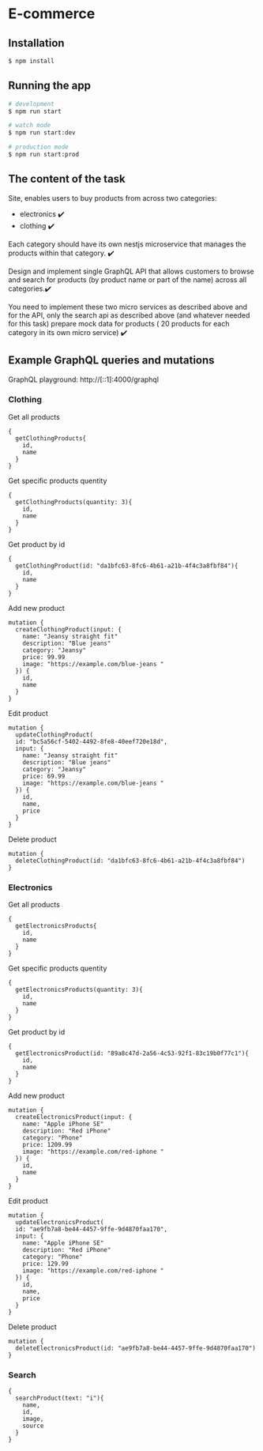 # E-commerce

## Installation

```bash
$ npm install
```

## Running the app

```bash
# development
$ npm run start

# watch mode
$ npm run start:dev

# production mode
$ npm run start:prod
```

## The content of the task
Site, enables users to buy products from across two categories: 
- electronics ✔️
- clothing ✔️

Each category should have its own nestjs microservice that manages the products within that category. ✔️

Design and implement single GraphQL API that allows customers to browse and search for products (by product name or part of the name) across all categories.✔️

You need to implement these two micro services as described above and for the API, only the search api as described above (and whatever needed for this task)
prepare mock data for products ( 20 products for each category in its own micro service) ✔️

## Example GraphQL queries and mutations

GraphQL playground: http://[::1]:4000/graphql

### Clothing

Get all products
```
{
  getClothingProducts{
    id,
    name
  }
}
```

Get specific products quentity
```
{
  getClothingProducts(quantity: 3){
    id,
    name
  }
}
```

Get product by id
```
{
  getClothingProduct(id: "da1bfc63-8fc6-4b61-a21b-4f4c3a8fbf84"){
    id,
    name
  }
}
```

Add new product
```
mutation {
  createClothingProduct(input: {
    name: "Jeansy straight fit"
  	description: "Blue jeans"
  	category: "Jeansy"
  	price: 99.99
  	image: "https://example.com/blue-jeans "
  }) {
    id,
    name
  }
}
```

Edit product
```
mutation {
  updateClothingProduct(
  id: "bc5a56cf-5402-4492-8fe8-40eef720e18d",
  input: {
    name: "Jeansy straight fit"
  	description: "Blue jeans"
  	category: "Jeansy"
  	price: 69.99
  	image: "https://example.com/blue-jeans "
  }) {
    id,
    name,
    price
  }
}
```

Delete product
```
mutation {
  deleteClothingProduct(id: "da1bfc63-8fc6-4b61-a21b-4f4c3a8fbf84")
}
```

### Electronics

Get all products
```
{
  getElectronicsProducts{
    id,
    name
  }
}
```

Get specific products quentity
```
{
  getElectronicsProducts(quantity: 3){
    id,
    name
  }
}
```

Get product by id
```
{
  getElectronicsProduct(id: "89a8c47d-2a56-4c53-92f1-83c19b0f77c1"){
    id,
    name
  }
}
```

Add new product
```
mutation {
  createElectronicsProduct(input: {
    name: "Apple iPhone SE"
  	description: "Red iPhone"
  	category: "Phone"
  	price: 1209.99
  	image: "https://example.com/red-iphone "
  }) {
    id,
    name
  }
}
```

Edit product
```
mutation {
  updateElectronicsProduct(
  id: "ae9fb7a8-be44-4457-9ffe-9d4870faa170",
  input: {
    name: "Apple iPhone SE"
  	description: "Red iPhone"
  	category: "Phone"
  	price: 129.99
  	image: "https://example.com/red-iphone "
  }) {
    id,
    name,
    price
  }
}
```

Delete product
```
mutation {
  deleteElectronicsProduct(id: "ae9fb7a8-be44-4457-9ffe-9d4870faa170")
}
```

### Search

```
{
  searchProduct(text: "i"){
    name,
    id,
    image,
    source
  }
}
```